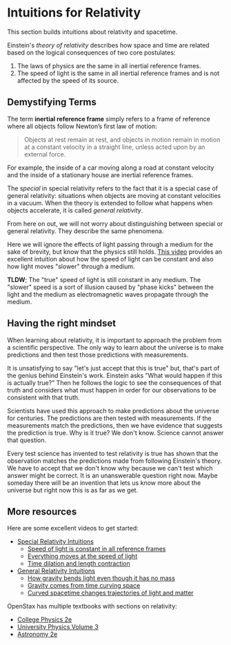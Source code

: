 # Intuitions for Relativity

This section builds intuitions about relativity and spacetime.

Einstein's _theory of relativity_ describes how space and time are related based
on the logical consequences of two core postulates:

1. The laws of physics are the same in all inertial reference frames.
2. The speed of light is the same in all inertial reference frames and is not
   affected by the speed of its source.

## Demystifying Terms

The term **inertial reference frame** simply refers to a frame of reference where
all objects follow Newton’s first law of motion:

> Objects at rest remain at rest, and objects in motion remain in motion at a
> constant velocity in a straight line, unless acted upon by an external force.

For example, the inside of a car moving along a road at constant velocity and the
inside of a stationary house are inertial reference frames.

The _special_ in special relativity refers to the fact that it is a special case
of general relativity: situations when objects are moving at constant velocities
in a vacuum. When the theory is extended to follow what happens when objects
accelerate, it is called _general relativity_.

From here on out, we will not worry about distinguishing between special or
general relativity. They describe the same phenomena.

Here we will ignore the effects of light passing through a medium for the sake
of brevity, but know that the physics still holds.
[This video](https://youtu.be/KTzGBJPuJwM?si=YbBgHIcYyOL3UuSA) provides an
excellent intuition about how the speed of light can be constant and also how
light moves "slower" through a medium.

**TLDW**; The "true" speed of light is still constant in any medium. The "slower"
speed is a sort of illusion caused by "phase kicks" between the light and the
medium as electromagnetic waves propagate through the medium.

## Having the right mindset

When learning about relativity, it is important to approach the problem from a
scientific perspective. The only way to learn about the universe is to make
predictions and then test those predictions with measurements.

It is unsatisfying to say "let's just accept that this is true" but, that's part
of the genius behind Einstein's work. Einstein asks "What would happen if this
is actually true?" Then he follows the logic to see the consequences of that
truth and considers what must happen in order for our observations to be
consistent with that truth.

Scientists have used this approach to make predictions about the universe for
centuries. The predictions are then tested with measurements. If the
measurements match the predictions, then we have evidence that suggests the
prediction is true. Why is it true? We don't know. Science cannot answer that
question.

Every test science has invented to test relativity is true has shown that the
observation matches the predictions made from following Einstein's theory. We
have to accept that we don't know why because we can't test which answer might
be correct. It is an unanswerable question right now. Maybe someday there will
be an invention that lets us know more about the universe but right now this is
as far as we get.

## More resources

Here are some excellent videos to get started:

- [Special Relativity Intuitions](https://www.youtube.com/playlist?list=PLawLaqps30oBmdbw_D-AI1RQUoCO7Wr1K)
  - [Speed of light is constant in all reference frames](https://youtu.be/hi57CA3GZy4?si=MbhF4UMP-ILTdM9f)
  - [Everything moves at the speed of light](https://youtu.be/TJmgKdc7H34?si=CBHYgsgn1oh3ilZj)
  - [Time dilation and length contraction](https://youtu.be/Vitf8YaVXhc?si=6pxbwYXaXpaWUPXw)
- [General Relativity Intuitions](https://www.youtube.com/playlist?list=PLawLaqps30oAcpVd4r-wj8hGodzpPRYTT)
  - [How gravity bends light even though it has no mass](https://youtu.be/05jFhuRs-w0)
  - [Gravity comes from time curving space](https://youtu.be/OpOER8Eec2A)
  - [Curved spacetime changes trajectories of light and matter](https://www.youtube.com/watch?v=S78h8zQwQe0)

OpenStax has multiple textbooks with sections on relativity:

- [College Physics 2e](https://openstax.org/books/college-physics-2e/pages/28-introduction-to-special-relativity)
- [University Physics Volume 3](https://openstax.org/books/university-physics-volume-3/pages/5-introduction)
- [Astronomy 2e](https://openstax.org/books/astronomy-2e/pages/24-1-introducing-general-relativity)

